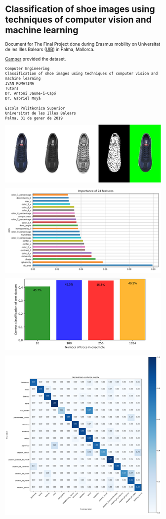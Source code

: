 # Classification of shoe images using techniques of computer vision and machine learning

Document for The Final Project done during Erasmus mobility on
Universitat de les Illes Balears ([UIB](https://www.uib.eu/)) in Palma,
Mallorca.

[Camper](https://www.camper.com) provided the dataset.

    Computer Engineering
    Classification of shoe images using techniques of computer vision and machine learning
    IVAN KOMATINA
    Tutors
    Dr. Antoni Jaume-i-Capó
    Dr. Gabriel Moyà
    
    Escola Politècnica Superior
    Universitat de les Illes Balears
    Palma, 31 de gener de 2019

![Results](images/background_removal.png)

![Results](images/feature_importance.png)

![Accuracy](images/accuracy.png)

![Results](images/normalized_confusion_matrix.png)
